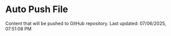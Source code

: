 # Auto Push File

Content that will be pushed to GitHub repository.
Last updated: 07/06/2025, 07:51:08 PM